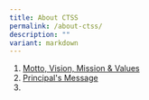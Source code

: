 ```yaml
---
title: About CTSS
permalink: /about-ctss/
description: ""
variant: markdown
---
```

1. [Motto, Vision, Mission & Values](/about-us/motto-vision-mission-n-values/)
2. [Principal's Message](/about-us/principals-message/)
3. 